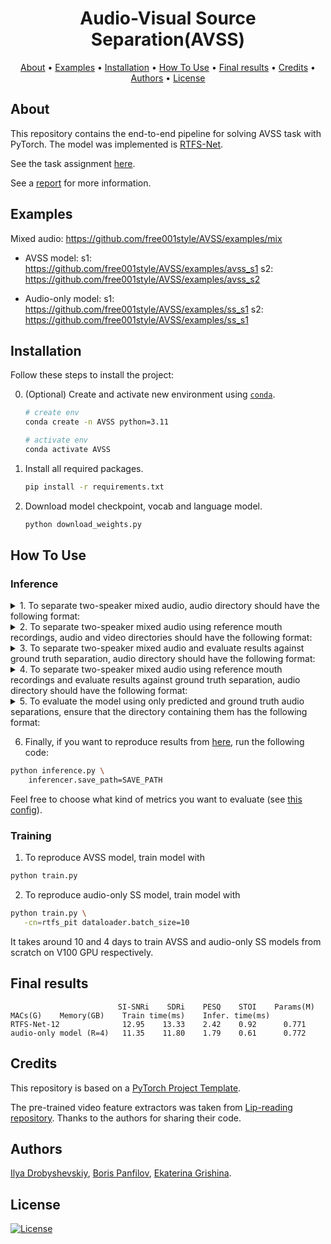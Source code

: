 <h1 align="center">Audio-Visual Source Separation(AVSS)</h1>

<p align="center">
  <a href="#about">About</a> •
    <a href="#example">Examples</a> •
  <a href="#installation">Installation</a> •
  <a href="#how-to-use">How To Use</a> •
   <a href="#final-results">Final results</a> •
  <a href="#credits">Credits</a> •
   <a href="#authors">Authors</a> •
  <a href="#license">License</a>
</p>

## About

This repository contains the end-to-end pipeline for solving AVSS task with PyTorch. The model was implemented
is [RTFS-Net](https://arxiv.org/abs/2309.17189).

See the task assignment [here](https://github.com/markovka17/dla/tree/2024/project_avss).

See a [report](https://github.com/free001style/AVSS/report.pdf) for more information.

[//]: # (See [wandb report]&#40;https://wandb.ai/free001style/ASR/reports/Report-of-ASR--Vmlldzo5NDc2NDAw&#41; with all experiments.)

## Examples
Mixed audio: https://github.com/free001style/AVSS/examples/mix

- AVSS model:
   s1: https://github.com/free001style/AVSS/examples/avss_s1
   s2: https://github.com/free001style/AVSS/examples/avss_s2

- Audio-only model:
   s1: https://github.com/free001style/AVSS/examples/ss_s1
   s2: https://github.com/free001style/AVSS/examples/ss_s1

## Installation

Follow these steps to install the project:

0. (Optional) Create and activate new environment
   using [`conda`](https://conda.io/projects/conda/en/latest/user-guide/getting-started.html).

   ```bash
   # create env
   conda create -n AVSS python=3.11

   # activate env
   conda activate AVSS
   ```

1. Install all required packages.

   ```bash
   pip install -r requirements.txt
   ```
2. Download model checkpoint, vocab and language model.

   ```bash
   python download_weights.py
   ```

## How To Use

### Inference

<details>
<summary> 1. To separate two-speaker mixed audio, audio directory should have the following format:</summary>

```
NameOfTheDirectoryWithTestDataset
├── audio
    ├── mix
        ├── FirstSpeakerID1_SecondSpeakerID1.wav # also may be flac or mp3
        ├── FirstSpeakerID2_SecondSpeakerID2.wav
        .
        .
        .
        └── FirstSpeakerIDn_SecondSpeakerIDn.wav
```


Run the following command:

```bash
python inference.py \
    datasets=inference_custom \
    datasets.test.data_dir=TEST_DATASET_PATH \
    inferencer.save_path=SAVE_PATH \
    model=no_video_rtfs \
    inferencer.from_pretrained='saved/other/no_video_model.pth'
```

where `SAVE_PATH` is a path to save separation predictions and `TEST_DATASET_PATH` is directory with test data.

</details>

<details>
<summary>2. To separate two-speaker mixed audio using reference mouth recordings, audio and video directories should have the
   following format:</summary>

```
NameOfTheDirectoryWithTestDataset
├── audio
│   ├── mix
│   │   ├── FirstSpeakerID1_SecondSpeakerID1.wav # also may be flac or mp3
│   │   ├── FirstSpeakerID2_SecondSpeakerID2.wav
│   │   .
│   │   .
│   │   .
│   │   └── FirstSpeakerIDn_SecondSpeakerIDn.wav
└── mouths # contains video information for all speakers
    ├── FirstOrSecondSpeakerID1.npz # npz mouth-crop
    ├── FirstOrSecondSpeakerID2.npz
    .
    .
    .
    └── FirstOrSecondSpeakerIDn.npz
```


Run the following command:

```bash
python inference.py \
    datasets=inference_custom \
    inferencer.save_path=SAVE_PATH \
    datasets.test.data_dir=TEST_DATASET_PATH
```

where `SAVE_PATH` is a path to save separation predictions and `TEST_DATASET_PATH` is directory with test data.

</details>

<details>
<summary> 3. To separate two-speaker mixed audio and evaluate results against ground truth separation, audio directory should
   have the following format:</summary>

```
NameOfTheDirectoryWithTestDataset
├── audio
    ├── mix
    │   ├── FirstSpeakerID1_SecondSpeakerID1.wav # also may be flac or mp3
    │   ├── FirstSpeakerID2_SecondSpeakerID2.wav
    │   .
    │   .
    │   .
    │   └── FirstSpeakerIDn_SecondSpeakerIDn.wav
    ├── s1 # ground truth for the speaker s1, may not be given
    │   ├── FirstSpeakerID1_SecondSpeakerID1.wav # also may be flac or mp3
    │   ├── FirstSpeakerID2_SecondSpeakerID2.wav
    │   .
    │   .
    │   .
    │   └── FirstSpeakerIDn_SecondSpeakerIDn.wav
    └── s2 # ground truth for the speaker s2, may not be given
        ├── FirstSpeakerID1_SecondSpeakerID1.wav # also may be flac or mp3
        ├── FirstSpeakerID2_SecondSpeakerID2.wav
        .
        .
        .
        └── FirstSpeakerIDn_SecondSpeakerIDn.wav
```

Run the following command:

```bash
python inference.py \
    datasets=inference_custom \
    inferencer.save_path=SAVE_PATH \
    datasets.test.data_dir=TEST_DATASET_PATH \
    model=no_video_rtfs \
    inferencer.from_pretrained='saved/other/no_video_model.pth' \
    metrics.inference.0.use_pit=True \
    metrics.inference.1.use_pit=True \
    metrics.inference.2.use_pit=True \
    metrics.inference.3.use_pit=True
```

where `SAVE_PATH` is a path to save separation predictions and `TEST_DATASET_PATH` is directory with test data.
</details>

<details>
<summary>4. To separate two-speaker mixed audio using reference mouth recordings and evaluate results against ground truth
   separation, audio directory should have the following format:</summary>

```
NameOfTheDirectoryWithTestDataset
├── audio
│   ├── mix
│   │   ├── FirstSpeakerID1_SecondSpeakerID1.wav # also may be flac or mp3
│   │   ├── FirstSpeakerID2_SecondSpeakerID2.wav
│   │   .
│   │   .
│   │   .
│   │   └── FirstSpeakerIDn_SecondSpeakerIDn.wav
│   ├── s1 # ground truth for the speaker s1, may not be given
│   │   ├── FirstSpeakerID1_SecondSpeakerID1.wav # also may be flac or mp3
│   │   ├── FirstSpeakerID2_SecondSpeakerID2.wav
│   │   .
│   │   .
│   │   .
│   │   └── FirstSpeakerIDn_SecondSpeakerIDn.wav
│   └── s2 # ground truth for the speaker s2, may not be given
│       ├── FirstSpeakerID1_SecondSpeakerID1.wav # also may be flac or mp3
│       ├── FirstSpeakerID2_SecondSpeakerID2.wav
│       .
│       .
│       .
│       └── FirstSpeakerIDn_SecondSpeakerIDn.wav
└── mouths # contains video information for all speakers
    ├── FirstOrSecondSpeakerID1.npz # npz mouth-crop
    ├── FirstOrSecondSpeakerID2.npz
    .
    .
    .
    └── FirstOrSecondSpeakerIDn.npz
```

Run the following command:

```bash
python inference.py \
    datasets=inference_custom \
    inferencer.save_path=SAVE_PATH \
    datasets.test.data_dir=TEST_DATASET_PATH
```

where `SAVE_PATH` is a path to save separation predictions and `TEST_DATASET_PATH` is directory with test data.
</details>

<details>
<summary>5. To evaluate the model using only predicted and ground truth audio separations, ensure that the directory containing
   them has the following format:</summary>

```
PredictDir
├── mix
│   ├── FirstSpeakerID1_SecondSpeakerID1.wav # also may be flac or mp3
│   ├── FirstSpeakerID2_SecondSpeakerID2.wav
│   .
│   .
│   .
│   └── FirstSpeakerIDn_SecondSpeakerIDn.wav
├── s1 # prediction for the speaker s1, may not be given
│   ├── FirstSpeakerID1_SecondSpeakerID1.wav # also may be flac or mp3
│   ├── FirstSpeakerID2_SecondSpeakerID2.wav
│   .
│   .
│   .
│   └── FirstSpeakerIDn_SecondSpeakerIDn.wav
└── s2 # prediction for the speaker s2
    ├── FirstSpeakerID1_SecondSpeakerID1.wav # also may be flac or mp3
    ├── FirstSpeakerID2_SecondSpeakerID2.wav
    .
    .
    .
    └── FirstSpeakerIDn_SecondSpeakerIDn.wav

GroundTruthDir
├── mix
│   ├── FirstSpeakerID1_SecondSpeakerID1.wav # also may be flac or mp3
│   ├── FirstSpeakerID2_SecondSpeakerID2.wav
│   .
│   .
│   .
│   └── FirstSpeakerIDn_SecondSpeakerIDn.wav
├── s1 # ground truth for the speaker s1, may not be given
│   ├── FirstSpeakerID1_SecondSpeakerID1.wav # also may be flac or mp3
│   ├── FirstSpeakerID2_SecondSpeakerID2.wav
│   .
│   .
│   .
│   └── FirstSpeakerIDn_SecondSpeakerIDn.wav
└── s2 # ground truth for the speaker s2, may not be given
    ├── FirstSpeakerID1_SecondSpeakerID1.wav # also may be flac or mp3
    ├── FirstSpeakerID2_SecondSpeakerID2.wav
    .
    .
    .
    └── FirstSpeakerIDn_SecondSpeakerIDn.wav
```


Run the following command:

```bash
python calculate_metrics.py \
    predict_dir=PREDICT_DIR_PATH \
    gt_dir=GROUND_TRUTH_DIR_PATH
```

</details>

6. Finally, if you want to reproduce results from [here](#final-results), run the following code:

```bash
python inference.py \
    inferencer.save_path=SAVE_PATH
```

Feel free to choose what kind of metrics you want to evaluate (see [this config](src/configs/metrics/inference.yaml)).

### Training

1. To reproduce AVSS model, train model with

```bash
python train.py
```

2. To reproduce audio-only SS model, train model with

```bash
python train.py \
   -cn=rtfs_pit dataloader.batch_size=10
```

It takes around 10 and 4 days to train AVSS and audio-only SS models from scratch on V100 GPU respectively.

## Final results

```angular2html
                        SI-SNRi    SDRi    PESQ    STOI    Params(M)    MACs(G)    Memory(GB)    Train time(ms)    Infer. time(ms)
RTFS-Net-12              12.95    13.33    2.42    0.92      0.771
audio-only model (R=4)   11.35    11.80    1.79    0.61      0.772
```

## Credits

This repository is based on a [PyTorch Project Template](https://github.com/Blinorot/pytorch_project_template).

The pre-trained video feature extractors was taken from [Lip-reading repository](https://github.com/mpc001/Lipreading_using_Temporal_Convolutional_Networks). Thanks to the authors for sharing their code.

## Authors

[Ilya Drobyshevskiy](https://github.com/free001style), [Boris Panfilov](https://github.com/TmBoris), [Ekaterina Grishina](https://github.com/GrishKate).

## License

[![License](https://img.shields.io/badge/license-MIT-blue.svg)](LICENSE)
